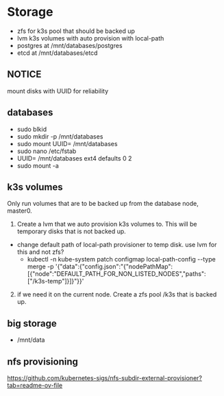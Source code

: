 # Storage

* zfs for k3s pool that should be backed up
* lvm k3s volumes with auto provision with local-path
* postgres at /mnt/databases/postgres
* etcd at /mnt/databases/etcd

## NOTICE
mount disks with UUID for reliability

## databases
* sudo blkid
* sudo mkdir -p /mnt/databases
* sudo mount UUID=<your-uuid-here> /mnt/databases
* sudo nano /etc/fstab
* UUID=<your-uuid-here>  /mnt/databases  ext4  defaults  0  2
* sudo mount -a

## k3s volumes
Only run volumes that are to be backed up from the database node, master0.

1. Create a lvm that we auto provision k3s volumes to. This will be temporary disks that is not backed up.
  * change default path of local-path provisioner to temp disk. use lvm for this and not zfs?
      * kubectl -n kube-system patch configmap local-path-config --type merge -p '{"data":{"config.json":"{\"nodePathMap\":[{\"node\":\"DEFAULT_PATH_FOR_NON_LISTED_NODES\",\"paths\":[\"/k3s-temp\"]}]}"}}'
2. if we need it on the current node. Create a zfs pool /k3s that is backed up.
    
## big storage
* /mnt/data

## nfs provisioning
https://github.com/kubernetes-sigs/nfs-subdir-external-provisioner?tab=readme-ov-file